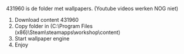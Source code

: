 431960 is de folder met wallpapers. (Youtube videos werken NOG niet)
1. Download content 431960
2. Copy folder in (C:\Program Files (x86)\Steam\steamapps\workshop\content)
3. Start wallpaper engine
4. Enjoy
